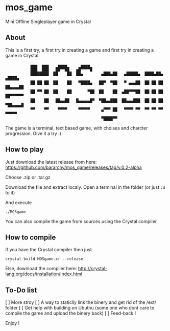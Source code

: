 # mos_game
Mini Offline Singleplayer game in Crystal

## About

This is a first try, a first try in creating a game and first try in creating a game in Crystal.
```
           ▄▄▄  ▄▄▄    ▄▄▄▄      ▄▄▄▄
           ███  ███   ██▀▀██   ▄█▀▀▀▀█
           ████████  ██    ██  ██▄        ▄███▄██   ▄█████▄  ████▄██▄   ▄████▄
           ██ ██ ██  ██    ██   ▀████▄   ██▀  ▀██   ▀ ▄▄▄██  ██ ██ ██  ██▄▄▄▄██
           ██ ▀▀ ██  ██    ██       ▀██  ██    ██  ▄██▀▀▀██  ██ ██ ██  ██▀▀▀▀▀▀
           ██    ██   ██▄▄██   █▄▄▄▄▄█▀  ▀██▄▄███  ██▄▄▄███  ██ ██ ██  ▀██▄▄▄▄█
           ▀▀    ▀▀    ▀▀▀▀     ▀▀▀▀▀     ▄▀▀▀ ██   ▀▀▀▀ ▀▀  ▀▀ ▀▀ ▀▀    ▀▀▀▀▀
                                          ▀████▀▀
```
The game is a terminal, text based game, with choises and charcter progression.
Give it a try :)

## How to play

Just download the latest release from here:
https://github.com/bararchy/mos_game/releases/tag/v.0.2-alpha

Choose .zip or .tar.gz

Download the file and extract localy.
Open a terminal in the folder (or just ```cd``` to it)

And execute
```
./MOSgame
```

You can also compile the game from sources using the Crystal compiler
## How to compile
If you have the Crystal compiler then just
```
crystal build MOSgame.cr --release
```

Else, download the compiler here:
http://crystal-lang.org/docs/installation/index.html


## To-Do list

[ ] More stroy
[ ] A way to staticlly link the binery and get rid of the /ext/ folder
[ ] Get help with building on Ubutnu (some one who dont care to compile the game and upload the binery back)
[ ] Feed-back !

Enjoy !
